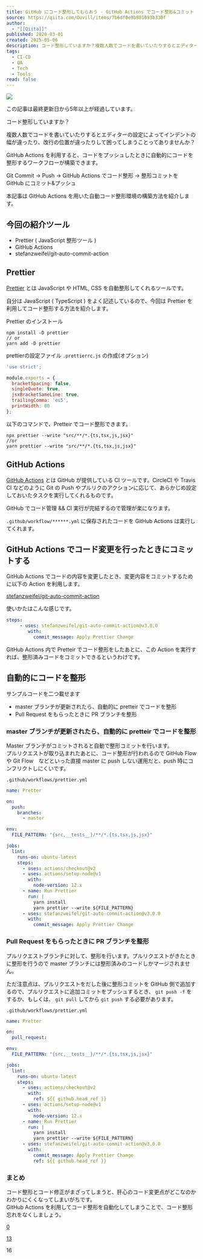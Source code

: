 ```yaml
---
title: GitHub にコード整形してもらおう - GitHub Actions でコード整形&コミット
source: https://qiita.com/Ouvill/items/7b6df0e9b981093b330f
author:
  - "[[Qiita]]"
published: 2020-03-01
created: 2025-05-06
description: コード整形していますか？複数人数でコードを書いていたりするとエディターの設定によってインデントの幅が違ったり、改行の位置が違ったりして困ってしまうことってありませんか？GitHub Action…
tags:
  - CI-CD
  - QA
  - Tech
  - Tools
read: false
---
```

![](https://relay-dsp.ad-m.asia/dmp/sync/bizmatrix?pid=c3ed207b574cf11376&d=x18o8hduaj&uid=3551653)

この記事は最終更新日から5年以上が経過しています。

コード整形していますか？

複数人数でコードを書いていたりするとエディターの設定によってインデントの幅が違ったり、改行の位置が違ったりして困ってしまうことってありませんか？

GitHub Actions を利用すると、コードをプッシュしたときに自動的にコードを整形するワークフローが構築できます。

Git Commit -> Push -> GitHub Actions でコード整形 -> 整形コミットを GitHub にコミット&プッシュ

本記事は GitHub Actions を用いた自動コード整形環境の構築方法を紹介します。

## 今回の紹介ツール

- Prettier ( JavaScript 整形ツール )
- GitHub Actions
- stefanzweifel/git-auto-commit-action

## Prettier

[Prettier](https://prettier.io/) とは JavaScript や HTML, CSS を自動整形してくれるツールです。

自分は JavaScript ( TypeScript ) をよく記述しているので、今回は Prettier を利用してコード整形する方法を紹介します。

Prettier のインストール

```text
npm install -D prettier
// or
yarn add -D prettier
```

prettierの設定ファイル `.prettierrc.js` の作成(オプション)

```js
'use strict';

module.exports = {
  bracketSpacing: false,
  singleQuote: true,
  jsxBracketSameLine: true,
  trailingComma: 'es5',
  printWidth: 80
};
```

以下のコマンドで、Pretteir でコード整形できます。

```text
npx prettier --write "src/**/*.{ts,tsx,js,jsx}"
//or
yarn prettier --write "src/**/*.{ts,tsx,js,jsx}"
```

## GitHub Actions

[GitHub Actions](https://github.com/features/actions) とは GitHub が提供している CI ツールです。CircleCI や Travis CI などのように Git の Push やプルリクのアクションに応じて、あらかじめ設定しておいたタスクを実行してくれるものです。

GitHub でコード管理 && CI 実行が完結するので管理が楽になります。

`.github/workflow/******.yml` に保存されたコードを GitHub Actions は実行してくれます。

## GitHub Actions でコード変更を行ったときにコミットする

GitHub Actions でコードの内容を変更したとき、変更内容をコミットするために以下の Action を利用します。

[stefanzweifel/git-auto-commit-action](https://github.com/stefanzweifel/git-auto-commit-action)

使いかたはこんな感じです。

```yml
steps:
     - uses: stefanzweifel/git-auto-commit-action@v3.0.0
        with:
          commit_message: Apply Prettier Change
```

GitHub Actions 内で Pretteir でコード整形をしたあとに、この Action を実行すれば、整形済みコードをコミットできるというわけです。

## 自動的にコードを整形

サンプルコードを二つ載せます

- master ブランチが更新されたら、自動的に pretteir でコードを整形
- Pull Request をもらったときに PR ブランチを整形

### master ブランチが更新されたら、自動的に pretteir でコードを整形

Master ブランチがコミットされると自動で整形コミットを行います。  
プルリクエストが取り込まれたあとに、コード整形が行われるので GitHub Flow や Git Flow　などといった直接 master に push しない運用だと、push 時にコンフリクトしにくいです。

`.github/workflows/prettier.yml`

```yml
name: Pretter

on:
  push:
    branches:
      - master

env:
  FILE_PATTERN: "{src,__tests__}/**/*.{ts,tsx,js,jsx}"

jobs:
  lint:
    runs-on: ubuntu-latest
    steps:
      - uses: actions/checkout@v2
      - uses: actions/setup-node@v1
        with:
          node-version: 12.x
      - name: Run Prettier
        run: |
          yarn install
          yarn prettier --write ${FILE_PATTERN}
      - uses: stefanzweifel/git-auto-commit-action@v3.0.0
        with:
          commit_message: Apply Prettier Change
```

### Pull Request をもらったときに PR ブランチを整形

プルリクエストブランチに対して、整形を行います。プルリクエストがきたときに整形を行うので master ブランチには整形済みのコードしかマージされません。

ただ注意点は、プルリクエストをだした後に整形コミットを GitHub 側で追加するので、プルリクエストに追加コミットをプッシュするとき、 `git push -f` をするか、もしくは、 `git pull` してから `git push` する必要があります。

`.github/workflows/prettier.yml`

```yml
name: Pretter

on:
  pull_request:

env:
  FILE_PATTERN: "{src,__tests__}/**/*.{ts,tsx,js,jsx}"

jobs:
  lint:
    runs-on: ubuntu-latest
    steps:
      - uses: actions/checkout@v2
        with:
          ref: ${{ github.head_ref }}
      - uses: actions/setup-node@v1
        with:
          node-version: 12.x
      - name: Run Prettier
        run: |
          yarn install
          yarn prettier --write ${FILE_PATTERN}
      - uses: stefanzweifel/git-auto-commit-action@v3.0.0
        with:
          commit_message: Apply Prettier Change
          ref: ${{ github.head_ref }}
```

### まとめ

コード整形とコード修正がまざってしまうと、肝心のコード変更点がどこなのかわかりにくくなってしまいがちです。  
GitHub Actions を利用してコード整形を自動化してしまうことで、コード整形忘れをなくしましょう。

[0](https://qiita.com/Ouvill/items/#comments)

[13](https://qiita.com/Ouvill/items/7b6df0e9b981093b330f/likers)

16
